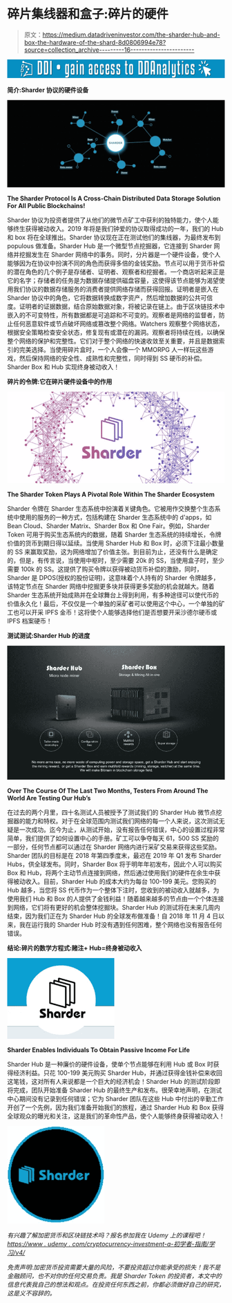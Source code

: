 # 碎片集线器和盒子:碎片的硬件

> 原文：<https://medium.datadriveninvestor.com/the-sharder-hub-and-box-the-hardware-of-the-shard-8d0806994e78?source=collection_archive---------16----------------------->

[![](img/cdb63d0eb83ccfcdb6b8ec50f9381b6f.png)](http://www.track.datadriveninvestor.com/1126B)

**简介:Sharder 协议的硬件设备**

![](img/0c1077db146322a4160c3cf77040bc74.png)

**The Sharder Protocol Is A Cross-Chain Distributed Data Storage Solution For All Public Blockchains!**

Sharder 协议为投资者提供了从他们的微节点矿工中获利的独特能力，使个人能够终生获得被动收入。2019 年将是我们钟爱的协议取得成功的一年，我们的 Hub 和 box 将在全球推出。Sharder 协议现在正在测试他们的集线器，为最终发布到 populous 做准备。Sharder Hub 是一个微型节点挖掘器，它连接到 Sharder 网络并挖掘发生在 Sharder 网络中的事务。同时，分片器是一个硬件设备，使个人能够因为在协议中扮演不同的角色而获得多倍的金钱奖励。节点可以用于货币补偿的潜在角色的几个例子是存储者、证明者、观察者和挖掘者。一个商店听起来正是它的名字；存储者的任务是为数据存储提供磁盘容量，这使得该节点能够为渴望使用我们协议的数据存储服务的消费者提供网络存储而获得回报。证明者是嵌入在 Sharder 协议中的角色，它将数据转换成数字资产，然后增加数据的公共可信度。证明者的证据数据，结合原始数据对象，将被记录在链上。由于区块链技术中嵌入的不可变特性，所有数据都是可追踪和不可变的。观察者是网络的监督者，防止任何恶意软件或节点破坏网络或篡改整个网络。Watchers 观察整个网络状态，根据安全策略检查安全状态，修复现有或潜在的漏洞。观察者将持续在线，以确保整个网络的保护和完整性。它们对于整个网络的快速收敛至关重要，并且是数据索引的完美选择。当使用碎片盒时，一个人会像一个 MMORPG 人一样玩这些游戏，然后保持网络的安全性、成熟性和完整性，同时得到 SS 硬币的补偿。Sharder Box 和 Hub 实现终身被动收入！

**碎片的令牌:它在碎片硬件设备中的作用**

![](img/0b9e20ed256135701c98d1aff735e5c9.png)

**The Sharder Token Plays A Pivotal Role Within The Sharder Ecosystem**

Sharder 令牌在 Sharder 生态系统中扮演着关键角色。它被用作交换整个生态系统中使用的服务的一种方式，包括构建在 Sharder 生态系统中的 d'apps，如 Bean Cloud、Sharder Matrix、Sharder Box 和 One Fair。例如，Sharder Token 可用于购买生态系统内的数据，随着 Sharder 生态系统的持续增长，令牌价值的货币到期日得以延续。当使用 Sharder Hub 和 Box 时，必须下注最小数量的 SS 来赢取奖励，这为网络增加了价值主张。到目前为止，还没有什么是确定的，但是，有传言说，当使用中枢时，至少需要 20k 的 SS，当使用盒子时，至少需要 100k 的 SS。这提供了购买令牌以获得被动货币补偿的激励，同时，Sharder 是 DPOS(授权的股份证明)，这意味着个人持有的 Sharder 令牌越多，该特定节点在 Sharder 网络中挖掘更多块并获得更多奖励的机会就越大。随着 Sharder 生态系统开始成熟并在全球舞台上得到利用，有多种途径可以使代币的价值永久化！最后，不仅仅是一个单独的采矿者可以使用这个中心，一个单独的矿工也可以开采 IPFS 金币！这将使个人能够选择他们是否想要开采沙德尔硬币或 IPFS 档案硬币！

**测试测试:Sharder Hub 的进度**

![](img/4da990db508510c2467c12aed928f8de.png)

**Over The Course Of The Last Two Months, Testers From Around The World Are Testing Our Hub’s**

在过去的两个月里，四十名测试人员被授予了测试我们的 Sharder Hub 微节点挖掘器的能力和特权。对于在全球范围内测试我们网络的每一个人来说，这次测试无疑是一次成功。迄今为止，从测试开始，没有报告任何错误，中心的设置过程非常简单，我们提供了如何设置中心的手册。矿工可以争夺每天 61，500 SS 奖励的一部分，任何节点都可以通过在 Sharder 网络内进行采矿交易来获得这些奖励。Sharder 团队的目标是在 2018 年第四季度末，最迟在 2019 年 Q1 发布 Sharder Hubs，供全球发布。同时，Sharder Box 将于明年年初发布，因此个人可以购买 Box 和 Hub，将两个主动节点连接到网络，然后通过使用我们的硬件在余生中获得被动收入。目前，Sharder Hub 的成本大约为每台 100-199 美元。您购买的 Hub 越多，当您将 SS 代币作为一个整体下注时，您收到的被动收入就越多，为使用我们 Hub 和 Box 的人提供了金钱利益！随着越来越多的节点由一个个体连接到网络，它们将有更好的机会整体挖掘块。Sharder Hub 的测试将在未来几周内结束，因为我们正在为 Sharder Hub 的全球发布做准备！自 2018 年 11 月 4 日以来，我在运行我的 Sharder Hub 时没有遇到任何困难，整个网络也没有报告任何错误。

**结论:碎片的数学方程式:赌注+ Hub=终身被动收入**

![](img/9908772a4a9668fdd7d199eeb06410fb.png)

**Sharder Enables Individuals To Obtain Passive Income For Life**

Sharder Hub 是一种廉价的硬件设备，使单个节点能够在利用 Hub 或 Box 时获得经济利益。只花 100-199 美元购买 Sharder Hub，并通过获得金钱补偿来收回这笔钱，这对所有人来说都是一个巨大的经济机会！Sharder Hub 的测试阶段即将完成，团队开始准备 Sharder Hub 的最终生产和发布。很荣幸地声明，在测试中心期间没有记录到任何错误；它为 Sharder 团队在这些 Hub 中付出的辛勤工作开创了一个先例，因为我们准备开始我们的旅程，通过 Sharder Hub 和 Box 获得全球观众的曝光和关注，这是我们的革命性产品，使个人能够终身获得被动收入！

![](img/eb897712f1dc774f230f551b7816cd24.png)

*有兴趣了解加密货币和区块链技术吗？报名参加我在 Udemy 上的课程吧！*[*https://www . udemy . com/cryptocurrency-investment-a-初学者-指南/学习/v4/*](https://www.udemy.com/cryptocurrency-investment-a-beginners-guide/learn/v4/)

*免责声明:加密货币投资需要大量的风险，不要投资超过你能承受的损失！我不是金融顾问，也不对你的任何交易负责。我是 Sharder Token 的投资者，本文中的信息代表我自己的想法和观点。在投资任何东西之前，你都必须做好自己的研究，这是义不容辞的。*
